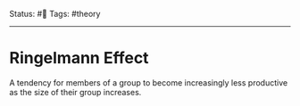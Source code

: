 Status: #🌱
Tags: #theory 
***
# Ringelmann Effect
A tendency for members of a group to become increasingly less productive as the size of their group increases.